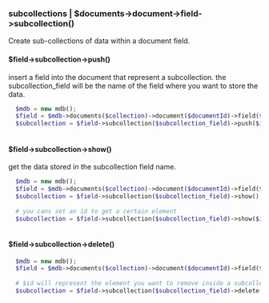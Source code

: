 ### subcollections | $documents->document->field->subcollection()

Create sub-collections of data within a document field.
#### $field->subcollection->push()
insert a field into the document that represent a subcollection.
the subcollection_field will be the name of the field where you want to store the data.
```php
  $mdb = new mdb();
  $field = $mdb->documents($collection)->document($documentId)->field($field);
  $subcollection = $field->subcollection($subcollection_field)->push($id, $arrayData);
  
```
#### $field->subcollection->show()
get the data stored in the subcollection field name.
```php
  $mdb = new mdb();
  $field = $mdb->documents($collection)->document($documentId)->field($field);
  $subcollection = $field->subcollection($subcollection_field)->show();
  
  # you cans set an id to get a certain element
  $subcollection = $field->subcollection($subcollection_field)->show($id);
  
```
#### $field->subcollection->delete()
```php
  $mdb = new mdb();
  $field = $mdb->documents($collection)->document($documentId)->field($field);
  
  # $id will represent the element you want to remove inside a subcollection.
  $subcollection = $field->subcollection($subcollection_field)->delete($id)
  
```